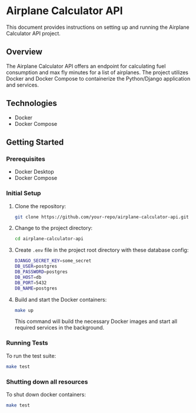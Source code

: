 # Airplane Calculator API

This document provides instructions on setting up and running the Airplane Calculator API project.

## Overview

The Airplane Calculator API offers an endpoint for calculating fuel consumption and max fly minutes for a list of airplanes. The project utilizes Docker and Docker Compose to containerize the Python/Django application and services.

## Technologies
- Docker
- Docker Compose

## Getting Started

### Prerequisites

- Docker Desktop
- Docker Compose

### Initial Setup

1. Clone the repository:

    ```bash
    git clone https://github.com/your-repo/airplane-calculator-api.git
    ```

2. Change to the project directory:

    ```bash
    cd airplane-calculator-api
    ```

3. Create `.env` file in the project root directory with these database config:

    ```bash
    DJANGO_SECRET_KEY=some_secret
    DB_USER=postgres
    DB_PASSWORD=postgres
    DB_HOST=db
    DB_PORT=5432
    DB_NAME=postgres
    ```

4. Build and start the Docker containers:

    ```bash
    make up
    ```

    This command will build the necessary Docker images and start all required services in the background.

### Running Tests

To run the test suite:

```bash
make test
```

### Shutting down all resources

To shut down docker containers:

```bash
make test
```
